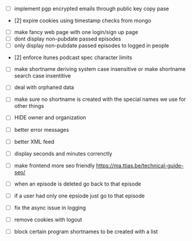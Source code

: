 - [ ] implement pgp encrypted emails through public key copy pase
- [2] expire cookies using timestamp checks from mongo
- [ ] make fancy web page with one login/sign up page 
- [ ] dont display non-pubdate passed episodes
- [ ] only display non-pubdate passed episodes to logged in people
- [2] enforce itunes podcast spec character limits
- [ ] make shortname deriving system case insensitive or make shortname search case insentitive
- [ ] deal with orphaned data
- [ ] make sure no shortname is created with the special names we use for other things
- [ ] HIDE owner and organization

- [ ] better error messages
- [ ] better XML feed
- [ ] display seconds and minutes correnctly

- [ ] make frontend more seo friendly https://ma.ttias.be/technical-guide-seo/
- [ ] when an episode is deleted go back to that episode
- [ ] if a user had only one epsiode just go to that episode

- [ ] fix the async issue in logging

- [ ] remove cookies with logout
- [ ] block certain program shortnames to be created with a list
